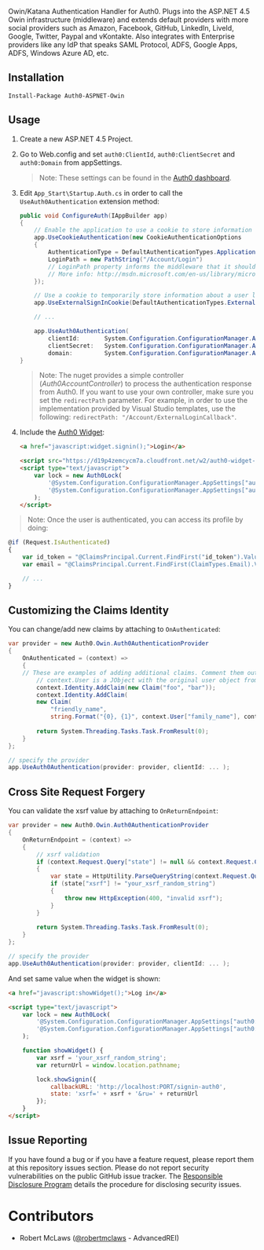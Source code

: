 Owin/Katana Authentication Handler for Auth0. Plugs into the ASP.NET 4.5 Owin infrastructure (middleware) and extends default providers with more social providers such as Amazon, Facebook, GitHub, LinkedIn, LiveId, Google, Twitter, Paypal and vKontakte. Also integrates with Enterprise providers like any IdP that speaks SAML Protocol, ADFS, Google Apps, ADFS, Windows Azure AD, etc.

## Installation

	Install-Package Auth0-ASPNET-Owin

## Usage

1. Create a new ASP.NET 4.5 Project.

2. Go to Web.config and set `auth0:ClientId`, `auth0:ClientSecret` and `auth0:Domain` from appSettings.

	> Note: These settings can be found in the <a href="http://app.auth0.com" target="_new">Auth0 dashboard</a>.

3. Edit `App_Start\Startup.Auth.cs` in order to call the `UseAuth0Authentication` extension method:

	~~~c#
	public void ConfigureAuth(IAppBuilder app)
	{
		// Enable the application to use a cookie to store information for the signed in user
	    app.UseCookieAuthentication(new CookieAuthenticationOptions
	    {
	        AuthenticationType = DefaultAuthenticationTypes.ApplicationCookie,
	        LoginPath = new PathString("/Account/Login")
			// LoginPath property informs the middleware that it should change an outgoing 401 Unauthorized status code into a 302 redirection onto the given login path
			// More info: http://msdn.microsoft.com/en-us/library/microsoft.owin.security.cookies.cookieauthenticationoptions.loginpath(v=vs.111).aspx
	    });

	    // Use a cookie to temporarily store information about a user logging in with a third party login provider
	    app.UseExternalSignInCookie(DefaultAuthenticationTypes.ExternalCookie);

	    // ...

	    app.UseAuth0Authentication(
	    	clientId:       System.Configuration.ConfigurationManager.AppSettings["auth0:ClientId"],
	    	clientSecret:   System.Configuration.ConfigurationManager.AppSettings["auth0:ClientSecret"],
	    	domain:         System.Configuration.ConfigurationManager.AppSettings["auth0:Domain"]);
	}
	~~~

	> Note: The nuget provides a simple controller (_Auth0AccountController_) to process the authentication response from Auth0. If you want to use your own controller, make sure you set the `redirectPath` parameter. For example, in order to use the implementation provided by Visual Studio templates, use the following: `redirectPath: "/Account/ExternalLoginCallback"`.

4. Include the <a href="https://docs.auth0.com/login-widget2" target="_new">Auth0 Widget</a>:

	~~~html
	<a href="javascript:widget.signin();">Login</a>

	<script src="https://d19p4zemcycm7a.cloudfront.net/w2/auth0-widget-2.3.min.js"></script>
	<script type="text/javascript">
		var lock = new Auth0Lock(
			'@System.Configuration.ConfigurationManager.AppSettings["auth0:ClientId"]'
		    '@System.Configuration.ConfigurationManager.AppSettings["auth0:Domain"]'
		);
	</script>
	~~~

> Note: Once the user is authenticated, you can access its profile by doing:

~~~js
@if (Request.IsAuthenticated)
{
	var id_token = "@ClaimsPrincipal.Current.FindFirst("id_token").Value";
	var email = "@ClaimsPrincipal.Current.FindFirst(ClaimTypes.Email).Value";

	// ...
}
~~~

## Customizing the Claims Identity

You can change/add new claims by attaching to `OnAuthenticated`:

~~~c#
var provider = new Auth0.Owin.Auth0AuthenticationProvider
{
	OnAuthenticated = (context) =>
	{
	// These are examples of adding additional claims. Comment them out if you're not going to use them.
		// context.User is a JObject with the original user object from Auth0
		context.Identity.AddClaim(new Claim("foo", "bar"));
		context.Identity.AddClaim(
		new Claim(
			"friendly_name",
			string.Format("{0}, {1}", context.User["family_name"], context.User["given_name"])));
		
		return System.Threading.Tasks.Task.FromResult(0);
	}
};

// specify the provider
app.UseAuth0Authentication(provider: provider, clientId: ... );
~~~

## Cross Site Request Forgery

You can validate the xsrf value by attaching to `OnReturnEndpoint`:

~~~c#
var provider = new Auth0.Owin.Auth0AuthenticationProvider
{
	OnReturnEndpoint = (context) =>
	{
		// xsrf validation
		if (context.Request.Query["state"] != null && context.Request.Query["state"].Contains("xsrf="))
		{
			var state = HttpUtility.ParseQueryString(context.Request.Query["state"]);
			if (state["xsrf"] != "your_xsrf_random_string")
			{
				throw new HttpException(400, "invalid xsrf");
			}
		}
		
		return System.Threading.Tasks.Task.FromResult(0);
	}
};

// specify the provider
app.UseAuth0Authentication(provider: provider, clientId: ... );
~~~

And set same value when the widget is shown:

~~~html
<a href="javascript:showWidget();">Log in</a>

<script type="text/javascript">
	var lock = new Auth0Lock(
	    '@System.Configuration.ConfigurationManager.AppSettings["auth0:ClientId"]'
	    '@System.Configuration.ConfigurationManager.AppSettings["auth0:Domain"]'
	);

    function showWidget() {
        var xsrf = 'your_xsrf_random_string';
        var returnUrl = window.location.pathname;

        lock.showSignin({
            callbackURL: 'http://localhost:PORT/signin-auth0',
            state: 'xsrf=' + xsrf + '&ru=' + returnUrl
        });
    }
</script>
~~~

## Issue Reporting

If you have found a bug or if you have a feature request, please report them at this repository issues section. Please do not report security vulnerabilities on the public GitHub issue tracker. The [Responsible Disclosure Program](https://auth0.com/whitehat) details the procedure for disclosing security issues.

Contributors
=============

* Robert McLaws ([@robertmclaws](https://twitter.com/robertmclaws) - AdvancedREI)

